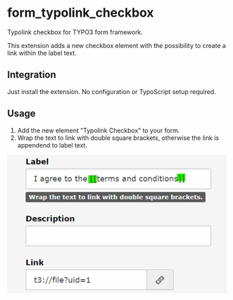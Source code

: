 # form_typolink_checkbox

Typolink checkbox for TYPO3 form framework.

This extension adds a new checkbox element with the possibility to create a link within the label text.


## Integration

Just install the extension. No configuration or TypoScript setup required.


## Usage

1. Add the new element "Typolink Checkbox" to your form.
2. Wrap the text to link with double square brackets, otherwise the link is appendend to label text.

![Example](./doc/form-element-wizard.png)
